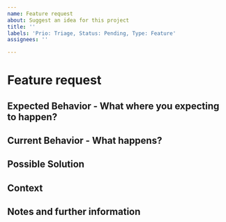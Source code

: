 ```yaml
---
name: Feature request
about: Suggest an idea for this project
title: ''
labels: 'Prio: Triage, Status: Pending, Type: Feature'
assignees: ''

---
```


<!--- Provide a general summary of the Issue in the Title above -->

<!--
*Remember, an Issue is not the place to ask questions. Please check out our contribution guidelines. 
Before you open an Issue, please check if a similar Issue already exists or has been closed before.*

*Delete the above section and the instructions in the sections below before submitting*
-->

# Feature request

## Expected Behavior - What where you expecting to happen?
<!--- Tell us how the change/improvement should work -->

## Current Behavior - What happens?
<!--- Explain the difference from current behavior -->

## Possible Solution
<!--- Not mandatory, but suggest ideas how to implement the addition or change -->

## Context
<!--- Providing context helps us come up with a solution that is most useful in the real world -->

## Notes and further information

